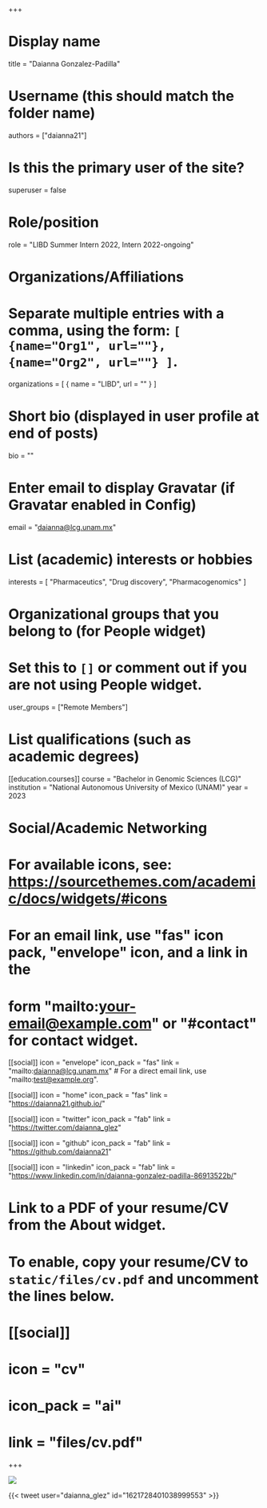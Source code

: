 +++
# Display name
title = "Daianna Gonzalez-Padilla"

# Username (this should match the folder name)
authors = ["daianna21"]

# Is this the primary user of the site?
superuser = false

# Role/position
role = "LIBD Summer Intern 2022, Intern 2022-ongoing"

# Organizations/Affiliations
#   Separate multiple entries with a comma, using the form: `[ {name="Org1", url=""}, {name="Org2", url=""} ]`.
organizations = [ { name = "LIBD", url = "" } ]

# Short bio (displayed in user profile at end of posts)
bio = ""

# Enter email to display Gravatar (if Gravatar enabled in Config)
email = "daianna@lcg.unam.mx"

# List (academic) interests or hobbies
interests = [
  "Pharmaceutics",
  "Drug discovery",
  "Pharmacogenomics"
]

# Organizational groups that you belong to (for People widget)
#   Set this to `[]` or comment out if you are not using People widget.
user_groups = ["Remote Members"]

# List qualifications (such as academic degrees)
[[education.courses]]
  course = "Bachelor in Genomic Sciences (LCG)"
  institution = "National Autonomous University of Mexico (UNAM)"
  year = 2023

# Social/Academic Networking
# For available icons, see: https://sourcethemes.com/academic/docs/widgets/#icons
#   For an email link, use "fas" icon pack, "envelope" icon, and a link in the
#   form "mailto:your-email@example.com" or "#contact" for contact widget.

[[social]]
  icon = "envelope"
  icon_pack = "fas"
  link = "mailto:daianna@lcg.unam.mx"  # For a direct email link, use "mailto:test@example.org".
  
[[social]]
  icon = "home"
  icon_pack = "fas"
  link = "https://daianna21.github.io/"

[[social]]
  icon = "twitter"
  icon_pack = "fab"
  link = "https://twitter.com/daianna_glez"

[[social]]
  icon = "github"
  icon_pack = "fab"
  link = "https://github.com/daianna21"
  
[[social]]
    icon = "linkedin"
    icon_pack = "fab"
    link = "https://www.linkedin.com/in/daianna-gonzalez-padilla-86913522b/"

# Link to a PDF of your resume/CV from the About widget.
# To enable, copy your resume/CV to `static/files/cv.pdf` and uncomment the lines below.
# [[social]]
#   icon = "cv"
#   icon_pack = "ai"
#   link = "files/cv.pdf"

+++

![](http://ghchart.rshah.org/DA2536/daianna21.svg)

{{< tweet user="daianna_glez" id="1621728401038999553" >}}
